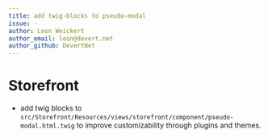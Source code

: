 ```yaml
---
title: add twig-blocks to pseudo-modal
issue: -
author: Leon Weickert
author_email: leon@devert.net 
author_github: DevertNet
---
```

# Storefront
* add twig blocks to `src/Storefront/Resources/views/storefront/component/pseudo-modal.html.twig` to improve customizability through plugins and themes.
